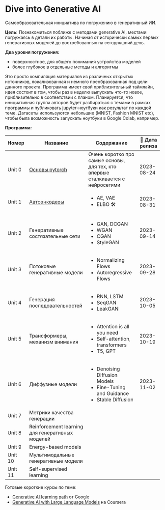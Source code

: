# Dive into Generative AI

Самообразовательная инициатива по погружению в генеративный ИИ.

**Цель:** Познакомиться поближе с методами generative AI, местами погружаясь в детали их работы. Начиная от исторически самых первых генеративных моделей до востребованных на сегодняшний день.

**Два уровня погружения:**

* поверхностное, для общего понимания устройства моделей
* более глубокое в отдельные методы и алгоритмы

Это просто компиляция материалов из различных открытых источников, локализованная и немного преобразованная под цели данного проекта. Программа имеет свой приблизительный таймлайн, идея состоит в том, чтобы раз в неделю выпускать что-то новое, приблизительно в соответствии с планом. Планируется, что инициативная группа авторов будет разбираться с темами в рамках программы и публиковать jupyter-ноутбуки как результат по каждой теме. Датасеты используются небольшие (MNIST, Fashion MNIST etc), чтобы была возможность запускать ноутбуки в Google Colab, например.

**Программа:**

| Номер  | Название       | Содержание     | 📆 Дата релиза  |
|--------|----------------|----------------|-----------------|
| Unit 0 | [Основы pytorch](https://github.com/sswt/dive2gai/tree/main/unit0) | Очень коротко про самые основы, для тех, кто впервые сталкивается с нейросетями | 2023-08-24 |
| Unit 1 | [Автоэнкодеры](https://github.com/sswt/dive2gai/tree/main/unit1)   | <ul><li>AE, VAE</li><li>ELBO 🛠</li></ul> | 2023-08-31 |
| Unit 2 | Генеративные состязательные сети   | <ul><li>GAN, DCGAN</li><li>WGAN</li><li>CGAN</li><li>StyleGAN</li></ul> | 2023-09-14 |
| Unit 3 | Потоковые генеративные модели | <ul><li>Normalizing Flows</li><li>Autoregressive Flows</li></ul> | 2023-09-28 |
| Unit 4 | Генерация последовательностей | <ul><li>RNN, LSTM</li><li>SeqGAN</li><li>LeakGAN</li></ul> | 2023-10-05 |
| Unit 5 | Трансформеры, механизм внимания | <ul><li>Attention is all you need</li><li>Self-attention, transformers</li><li>T5, GPT</li></ul> | 2023-10-19 |
| Unit 6 | Диффузные модели | <ul><li>Denoising Diffusion Models</li><li>Fine-Tuning and Guidance</li><li>Stable Diffusion</li></ul> | 2023-11-02 |
| Unit 7 | Метрики качества генерации |  |  |
| Unit 8 | Reinforcement learning для генеративных моделей |  |  |
| Unit 9 | Energy-based models |  |  |
| Unit 10 | Мультимодальные генеративные модели |  |  |
| Unit 11 | Self-supervised learning |  |  |


Готовые короткие курсы по теме:

* [Generative AI learning path](https://www.cloudskillsboost.google/journeys/118) от Google
* [Generative AI with Large Language Models](https://www.coursera.org/learn/generative-ai-with-llms) на Coursera
